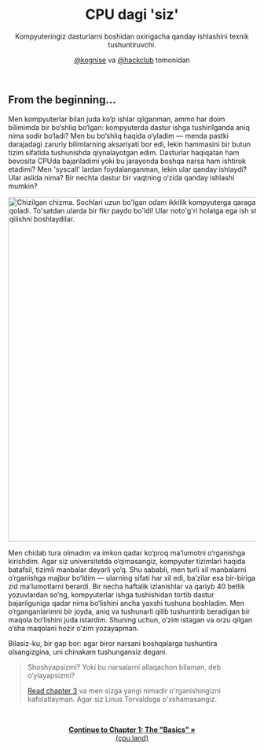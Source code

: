 <picture>
  <source media='(prefers-color-scheme: dark)' srcset='./public/github-images/banner-dark.png'>
  <img src='./public/github-images/banner-light.png' alt=''>
</picture>

<h1 align='center'>CPU dagi 'siz'</h1>
<p align='center'>Kompyuteringiz dasturlarni boshidan oxirigacha qanday ishlashini texnik tushuntiruvchi.</p>
<p align='center'><a href='https://github.com/kognise'>@kognise</a> va <a href='https://github.com/hackclub'>@hackclub</a> tomonidan</p>
<br>

## From the beginning...

Men kompyuterlar bilan juda ko‘p ishlar qilganman, ammo har doim bilimimda bir bo‘shliq bo‘lgan: kompyuterda dastur ishga tushirilganda aniq nima sodir bo‘ladi? Men bu bo‘shliq haqida o‘yladim — menda pastki darajadagi zaruriy bilimlarning aksariyati bor edi, lekin hammasini bir butun tizim sifatida tushunishda qiynalayotgan edim. Dasturlar haqiqatan ham bevosita CPUda bajariladimi yoki bu jarayonda boshqa narsa ham ishtirok etadimi? Men 'syscall' lardan foydalanganman, lekin ular qanday ishlaydi? Ular aslida nima? Bir nechta dastur bir vaqtning o‘zida qanday ishlashi mumkin?

<img src='/public/images/writing-this-article.png' alt="Chizilgan chizma. Sochlari uzun bo'lgan odam ikkilik kompyuterga qaraganida sarosimaga tushib qoladi. To'satdan ularda bir fikr paydo bo'ldi! Ular noto'g'ri holatga ega ish stoli kompyuterida tadqiqot qilishni boshlaydilar." width='700' />

Men chidab tura olmadim va imkon qadar ko‘proq ma’lumotni o‘rganishga kirishdim. Agar siz universitetda o‘qimasangiz, kompyuter tizimlari haqida batafsil, tizimli manbalar deyarli yo‘q. Shu sababli, men turli xil manbalarni o‘rganishga majbur bo‘ldim — ularning sifati har xil edi, ba’zilar esa bir-biriga zid ma’lumotlarni berardi. Bir necha haftalik izlanishlar va qariyb 40 betlik yozuvlardan so‘ng, kompyuterlar ishga tushishidan tortib dastur bajarilguniga qadar nima bo‘lishini ancha yaxshi tushuna boshladim. Men o‘rganganlarimni bir joyda, aniq va tushunarli qilib tushuntirib beradigan bir maqola bo‘lishini juda istardim. Shuning uchun, o‘zim istagan va orzu qilgan o‘sha maqolani hozir o‘zim yozayapman.

Bilasiz-ku, bir gap bor: agar biror narsani boshqalarga tushuntira olsangizgina, uni chinakam tushungansiz degani.

> Shoshyapsizmi? Yoki bu narsalarni allaqachon bilaman, deb o‘ylayapsizmi?
>
> [Read chapter 3](https://cpu.land/how-to-run-a-program) va men sizga yangi nimadir o'rganishingizni kafolatlayman. Agar siz Linus Torvaldsga o'xshamasangiz.

<br>

<p align='center'><a href='https://cpu.land/the-basics'><strong>Continue to Chapter 1: The "Basics" &raquo;</strong><br>(cpu.land)</a></p>
